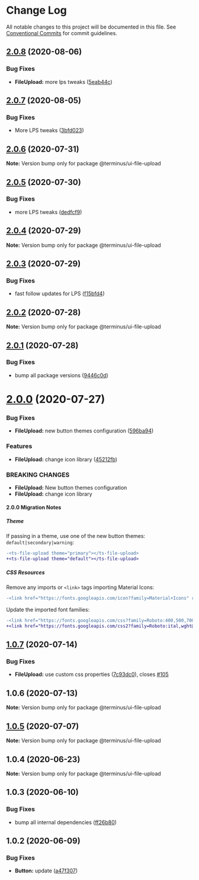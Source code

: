 # Change Log

All notable changes to this project will be documented in this file.
See [Conventional Commits](https://conventionalcommits.org) for commit guidelines.

## [2.0.8](https://github.com/GetTerminus/terminus-oss/compare/@terminus/ui-file-upload@2.0.7...@terminus/ui-file-upload@2.0.8) (2020-08-06)


### Bug Fixes

* **FileUpload:** more lps tweaks ([5eab44c](https://github.com/GetTerminus/terminus-oss/commit/5eab44c050563701ef9971b76dc05ca18caa7bee))





## [2.0.7](https://github.com/GetTerminus/terminus-oss/compare/@terminus/ui-file-upload@2.0.6...@terminus/ui-file-upload@2.0.7) (2020-08-05)


### Bug Fixes

* More LPS tweaks ([3bfd023](https://github.com/GetTerminus/terminus-oss/commit/3bfd023788f06b3bd609493d3308f902c11f0dcd))





## [2.0.6](https://github.com/GetTerminus/terminus-oss/compare/@terminus/ui-file-upload@2.0.5...@terminus/ui-file-upload@2.0.6) (2020-07-31)

**Note:** Version bump only for package @terminus/ui-file-upload





## [2.0.5](https://github.com/GetTerminus/terminus-oss/compare/@terminus/ui-file-upload@2.0.4...@terminus/ui-file-upload@2.0.5) (2020-07-30)


### Bug Fixes

* more LPS tweaks ([dedfcf9](https://github.com/GetTerminus/terminus-oss/commit/dedfcf947e3bcd33041b388ccab9bcc5bf273f51))





## [2.0.4](https://github.com/GetTerminus/terminus-oss/compare/@terminus/ui-file-upload@2.0.3...@terminus/ui-file-upload@2.0.4) (2020-07-29)

**Note:** Version bump only for package @terminus/ui-file-upload





## [2.0.3](https://github.com/GetTerminus/terminus-oss/compare/@terminus/ui-file-upload@2.0.2...@terminus/ui-file-upload@2.0.3) (2020-07-29)


### Bug Fixes

* fast follow updates for LPS ([f15bfd4](https://github.com/GetTerminus/terminus-oss/commit/f15bfd4fa088da2fea76e9964c664bad8844e740))





## [2.0.2](https://github.com/GetTerminus/terminus-oss/compare/@terminus/ui-file-upload@2.0.1...@terminus/ui-file-upload@2.0.2) (2020-07-28)

**Note:** Version bump only for package @terminus/ui-file-upload





## [2.0.1](https://github.com/GetTerminus/terminus-oss/compare/@terminus/ui-file-upload@2.0.0...@terminus/ui-file-upload@2.0.1) (2020-07-28)


### Bug Fixes

* bump all package versions ([9446c0d](https://github.com/GetTerminus/terminus-oss/commit/9446c0d5cde3bd693cfba7cabbfd2db443a47b00))





# [2.0.0](https://github.com/GetTerminus/terminus-oss/compare/@terminus/ui-file-upload@1.0.7...@terminus/ui-file-upload@2.0.0) (2020-07-27)


### Bug Fixes

* **FileUpload:** new button themes configuration ([596ba94](https://github.com/GetTerminus/terminus-oss/commit/596ba941d576cdcd83f3df0039ab16e2f9bd202d))


### Features

* **FileUpload:** change icon library ([45212fb](https://github.com/GetTerminus/terminus-oss/commit/45212fb4630fcab823ccdc47ec7a41bdb6efadf1))


### BREAKING CHANGES

* **FileUpload:** New button themes configuration
* **FileUpload:** change icon library

#### 2.0.0 Migration Notes

##### Theme

If passing in a theme, use one of the new button themes: `default|secondary|warning`:

```diff
-<ts-file-upload theme="primary"></ts-file-upload>
+<ts-file-upload theme="default"></ts-file-upload>
```

##### CSS Resources

Remove any imports or `<link>` tags importing Material Icons:

```diff
-<link href="https://fonts.googleapis.com/icon?family=Material+Icons" rel="stylesheet">
```

Update the imported font families:

```diff
-<link href="https://fonts.googleapis.com/css?family=Roboto:400,500,700" rel="stylesheet">
+<link href="https://fonts.googleapis.com/css2?family=Roboto:ital,wght@0,400;0,500;0,700;1,400&display=swap" rel="stylesheet">
```




## [1.0.7](https://github.com/GetTerminus/terminus-oss/compare/@terminus/ui-file-upload@1.0.6...@terminus/ui-file-upload@1.0.7) (2020-07-14)


### Bug Fixes

* **FileUpload:** use custom css properties ([7c93dc0](https://github.com/GetTerminus/terminus-oss/commit/7c93dc0b55718bc7b5f7faab4e1f3d7a1d871e6d)), closes [#105](https://github.com/GetTerminus/terminus-oss/issues/105)





## 1.0.6 (2020-07-13)

**Note:** Version bump only for package @terminus/ui-file-upload





## [1.0.5](https://github.com/GetTerminus/terminus-oss/compare/@terminus/ui-file-upload@1.0.4...@terminus/ui-file-upload@1.0.5) (2020-07-07)

**Note:** Version bump only for package @terminus/ui-file-upload





## 1.0.4 (2020-06-23)

**Note:** Version bump only for package @terminus/ui-file-upload





## 1.0.3 (2020-06-10)


### Bug Fixes

* bump all internal dependencies ([ff26b80](https://github.com/GetTerminus/terminus-oss/commit/ff26b806bb599401f006996be5b567a378e68ef3))





## 1.0.2 (2020-06-09)


### Bug Fixes

* **Button:** update ([a47f307](https://github.com/GetTerminus/terminus-oss/commit/a47f30757b9216d6ee76788c117e76eacf5289e5))
